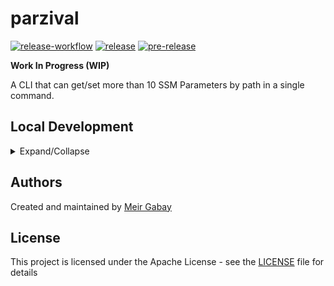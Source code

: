 # parzival

[![release-workflow](https://github.com/unfor19/parzival/actions/workflows/release.yml/badge.svg)](https://github.com/unfor19/parzival/actions/workflows/release.yml) [![release](https://img.shields.io/github/v/release/unfor19/parzival?color=green&label=release&logo=go)](https://github.com/unfor19/parzival/releases/latest) [![pre-release](https://img.shields.io/github/v/release/unfor19/parzival?color=orange&include_prereleases&label=pre-release&logo=go)](https://github.com/unfor19/parzival/releases)

**Work In Progress (WIP)**

A CLI that can get/set more than 10 SSM Parameters by path in a single command.

## Local Development

<details>

<summary>Expand/Collapse</summary>

For local development, we'll use the following services

- [localstack](https://github.com/localstack/localstack) - A fully functional local cloud (AWS) stack
- [AWS CLI](https://docs.aws.amazon.com/cli/latest/userguide/cli-chap-install.html) - As part of the test suite, AWS CLI invokes `ssm put-parameter ...`

### Requirements

- [Golang 1.16+](https://golang.org/doc/install)
- [Docker](https://docs.docker.com/get-docker/)
- [Docker Compose](https://docs.docker.com/compose/install/)

### Development Process

#### Initial Setup For Golang

1. Place the source code at `$HOME/go/src/github.com/unfor19/parzival`

2. Add the following to `${HOME}/.bash_profile` or `${HOME}/.bashrc`
    ```bash
    export GOPATH=$HOME/go
    export GOROOT=/usr/local/opt/go/libexec
    export PATH=$PATH:$GOPATH/bin:$GOROOT/bin
    ```

#### Run

```
make up-localstack && \
    go run . get --localstack
```

#### Build

```bash
make build
```

#### Test

```bash
make test
```

</details>


## Authors

Created and maintained by [Meir Gabay](https://github.com/unfor19)

## License

This project is licensed under the Apache License - see the [LICENSE](https://github.com/unfor19/parzival/blob/master/LICENSE) file for details
